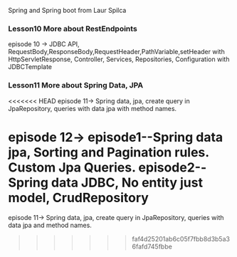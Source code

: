 Spring and Spring boot from Laur Spilca

### Lesson10 More about RestEndpoints

episode 10 -> JDBC API, RequestBody,ResponseBody,RequestHeader,PathVariable,setHeader with HttpServletResponse, Controller, Services, Repositories, Configuration with JDBCTemplate

### Lesson11 More about Spring Data, JPA

<<<<<<< HEAD
episode 11-> Spring data, jpa, create query in JpaRepository, queries with data jpa with method names.

episode 12-> episode1--Spring data jpa, Sorting and Pagination rules. Custom Jpa Queries.
episode2--Spring data JDBC, No entity just model, CrudRepository
=======
episode 11-> Spring data, jpa, create query in JpaRepository, queries with data jpa and method names.
>>>>>>> faf4d25201ab6c05f7fbb8d3b5a36fafd745fbbe
